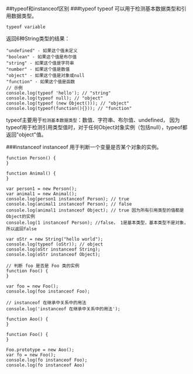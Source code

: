
##typeof和instanceof区别
###typeof
typeof 可以用于检测基本数据类型和引用数据类型。
```
typeof variable
```
返回6种String类型的结果：
```
"undefined" - 如果这个值未定义
"boolean" - 如果这个值是布尔值
"string" - 如果这个值是字符串
"number" - 如果这个值是数值
"object" - 如果这个值是对象或null
"function" - 如果这个值是函数
// 示例
console.log(typeof 'hello'); // "string"
console.log(typeof null); // "object"
console.log(typeof (new Object())); // "object"
console.log(typeof(function(){})); // "function"
```
typeof主要用于`检测基本数据类型`：数值、字符串、布尔值、undefined， 因为typeof用于检测引用类型值时，对于任何Object对象实例（包括null），typeof都返回"object"值。

###instanceof
instanceof 用于判断一个变量是否某个对象的实例。
```
function Person() {
}

function Animal() {
}

var person1 = new Person();
var animal1 = new Animal();
console.log(person1 instanceof Person); // true
console.log(animal1 instanceof Person); // false
console.log(animal1 instanceof Object); // true 因为所有引用类型的值都是Object的实例
console.log(1 instanceof Person); //false， 1是基本类型，基本类型不是对象，所以返回false

var oStr = new String("hello world");
console.log(typeof (oStr)); // object
console.log(oStr instanceof String);
console.log(oStr instanceof Object);

// 判断 foo 是否是 Foo 类的实例
function Foo() {
}

var foo = new Foo();
console.log(foo instanceof Foo);

// instanceof 在继承中关系中的用法
console.log('instanceof 在继承中关系中的用法');

function Aoo() {
}

function Foo() {
}

Foo.prototype = new Aoo();
var fo = new Foo();
console.log(fo instanceof Foo);
console.log(fo instanceof Aoo)
```
